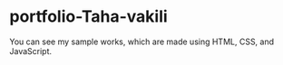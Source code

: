 # portfolio-Taha-vakili
You can see my sample works, which are made using HTML, CSS, and JavaScript.
